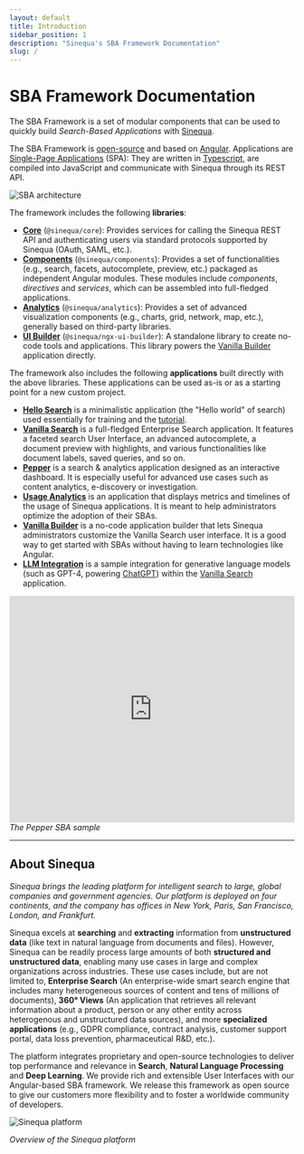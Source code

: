 ```yaml
---
layout: default
title: Introduction
sidebar_position: 1
description: "Sinequa's SBA Framework Documentation"
slug: /
---
```


# SBA Framework Documentation

The SBA Framework is a set of modular components that can be used to quickly build *Search-Based Applications* with [Sinequa](#about-sinequa).

The SBA Framework is [open-source](https://github.com/sinequa/sba-angular) and based on [Angular](https://angular.io/). Applications are [Single-Page Applications](https://en.wikipedia.org/wiki/Single-page_application) (SPA): They are written in [Typescript](https://www.typescriptlang.org/), are compiled into JavaScript and communicate with Sinequa through its REST API.

![SBA architecture](/assets/index/architecture.png)

The framework includes the following **libraries**:

- [**Core**](libraries/core) (`@sinequa/core`): Provides services for calling the Sinequa REST API and authenticating users via standard protocols supported by Sinequa (OAuth, SAML, etc.).
- [**Components**](libraries/components) (`@sinequa/components`): Provides a set of functionalities (e.g., search, facets, autocomplete, preview, etc.) packaged as independent Angular modules. These modules include *components*, *directives* and *services*, which can be assembled into full-fledged applications.
- [**Analytics**](libraries/analytics) (`@sinequa/analytics`): Provides a set of advanced visualization components (e.g., charts, grid, network, map, etc.), generally based on third-party libraries.
- [**UI Builder**](libraries/ngx-ui-builder) (`@sinequa/ngx-ui-builder`): A standalone library to create no-code tools and applications. This library powers the [Vanilla Builder](apps/vanilla-builder) application directly.

The framework also includes the following **applications** built directly with the above libraries. These applications can be used as-is or as a starting point for a new custom project.

- [**Hello Search**](apps/hello-search) is a minimalistic application (the "Hello world" of search) used essentially for training and the [tutorial](tutorial).
- [**Vanilla Search**](apps/vanilla-search) is a full-fledged Enterprise Search application. It features a faceted search User Interface, an advanced autocomplete, a document preview with highlights, and various functionalities like document labels, saved queries, and so on.
- [**Pepper**](apps/pepper) is a search & analytics application designed as an interactive dashboard. It is especially useful for advanced use cases such as content analytics, e-discovery or investigation.
- [**Usage Analytics**](apps/usage-analytics) is an application that displays metrics and timelines of the usage of Sinequa applications. It is meant to help administrators optimize the adoption of their SBAs. 
- [**Vanilla Builder**](apps/vanilla-builder) is a no-code application builder that lets Sinequa administrators customize the Vanilla Search user interface. It is a good way to get started with SBAs without having to learn technologies like Angular.
- [**LLM Integration**](apps/llm-integration) is a sample integration for generative language models (such as GPT-4, powering [ChatGPT](https://openai.com/blog/chatgpt)) within the [Vanilla Search](apps/vanilla-search) application.

<div className="text--center">
  <iframe src="https://player.vimeo.com/video/534455071" width="100%" height="400px" frameBorder="0" title="Pepper"></iframe>
  <em>The Pepper SBA sample</em>
</div>

---

## About Sinequa

*Sinequa brings the leading platform for intelligent search to large, global companies and government agencies. Our platform is deployed on four continents, and the company has offices in New York, Paris, San Francisco, London, and Frankfurt.*

Sinequa excels at **searching** and **extracting** information from **unstructured data** (like text in natural language from documents and files). However, Sinequa can be readily process large amounts of both **structured and unstructured data**, enabling many use cases in large and complex organizations across industries. These use cases include, but are not limited to, **Enterprise Search** (An enterprise-wide smart search engine that includes many heterogeneous sources of content and tens of millions of documents), **360° Views** (An application that retrieves all relevant information about a product, person or any other entity across heterogenous and unstructured data sources), and more **specialized applications** (e.g., GDPR compliance, contract analysis, customer support portal, data loss prevention, pharmaceutical R&D, etc.).

The platform integrates proprietary and open-source technologies to deliver top performance and relevance in **Search**, **Natural Language Processing** and **Deep Learning**. We provide rich and extensible User Interfaces with our Angular-based SBA framework. We release this framework as open source to give our customers more flexibility and to foster a worldwide community of developers.

![Sinequa platform](/assets/index/sinequa-platform.png)
<div className="text--center">
  <em>Overview of the Sinequa platform</em>
</div>



